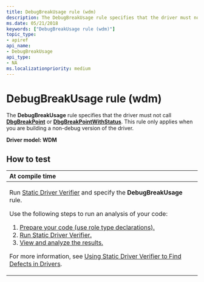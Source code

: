 ```yaml
---
title: DebugBreakUsage rule (wdm)
description: The DebugBreakUsage rule specifies that the driver must not call DbgBreakPoint or DbgBreakPointWithStatus. This rule only applies when you are building a non-debug version of the driver.
ms.date: 05/21/2018
keywords: ["DebugBreakUsage rule (wdm)"]
topic_type:
- apiref
api_name:
- DebugBreakUsage
api_type:
- NA
ms.localizationpriority: medium
---
```


# DebugBreakUsage rule (wdm)


The **DebugBreakUsage** rule specifies that the driver must not call [**DbgBreakPoint**](/windows-hardware/drivers/ddi/wdm/nf-wdm-dbgbreakpoint) or [**DbgBreakPointWithStatus**](/windows-hardware/drivers/ddi/wdm/nf-wdm-dbgbreakpointwithstatus). This rule only applies when you are building a non-debug version of the driver.

**Driver model: WDM**

How to test
-----------

<table>
<colgroup>
<col width="100%" />
</colgroup>
<thead>
<tr class="header">
<th align="left">At compile time</th>
</tr>
</thead>
<tbody>
<tr class="odd">
<td align="left"><p>Run <a href="/windows-hardware/drivers/devtest/static-driver-verifier" data-raw-source="[Static Driver Verifier](./static-driver-verifier.md)">Static Driver Verifier</a> and specify the <strong>DebugBreakUsage</strong> rule.</p>
Use the following steps to run an analysis of your code:
<ol>
<li><a href="/windows-hardware/drivers/devtest/using-static-driver-verifier-to-find-defects-in-drivers#preparing-your-source-code" data-raw-source="[Prepare your code (use role type declarations).](./using-static-driver-verifier-to-find-defects-in-drivers.md#preparing-your-source-code)">Prepare your code (use role type declarations).</a></li>
<li><a href="/windows-hardware/drivers/devtest/using-static-driver-verifier-to-find-defects-in-drivers#running-static-driver-verifier" data-raw-source="[Run Static Driver Verifier.](./using-static-driver-verifier-to-find-defects-in-drivers.md#running-static-driver-verifier)">Run Static Driver Verifier.</a></li>
<li><a href="/windows-hardware/drivers/devtest/using-static-driver-verifier-to-find-defects-in-drivers#viewing-and-analyzing-the-results" data-raw-source="[View and analyze the results.](./using-static-driver-verifier-to-find-defects-in-drivers.md#viewing-and-analyzing-the-results)">View and analyze the results.</a></li>
</ol>
<p>For more information, see <a href="/windows-hardware/drivers/devtest/using-static-driver-verifier-to-find-defects-in-drivers" data-raw-source="[Using Static Driver Verifier to Find Defects in Drivers](./using-static-driver-verifier-to-find-defects-in-drivers.md)">Using Static Driver Verifier to Find Defects in Drivers</a>.</p></td>
</tr>
</tbody>
</table>

